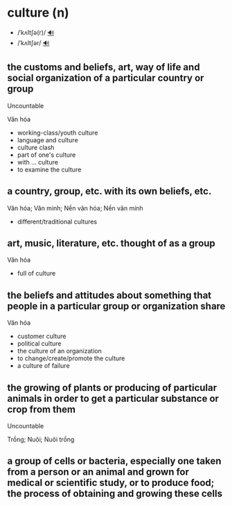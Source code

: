 # culture (n)

- /ˈkʌltʃə(r)/ [🔊](https://www.oxfordlearnersdictionaries.com/media/english/uk_pron/c/cul/cultu/culture__gb_2.mp3)
- /ˈkʌltʃər/ [🔊](https://www.oxfordlearnersdictionaries.com/media/english/us_pron/c/cul/cultu/culture__us_2.mp3)

## the customs and beliefs, art, way of life and social organization of a particular country or group

Uncountable

Văn hóa

- working-class/youth culture
- language and culture
- culture clash
- part of one's culture
- with ... culture
- to examine the culture

## a country, group, etc. with its own beliefs, etc.

Văn hóa; Văn minh; Nền văn hóa; Nền văn minh

- different/traditional cultures

## art, music, literature, etc. thought of as a group

Văn hóa

- full of culture

## the beliefs and attitudes about something that people in a particular group or organization share

Văn hóa

- customer culture
- political culture
- the culture of an organization
- to change/create/promote the culture
- a culture of failure

## the growing of plants or producing of particular animals in order to get a particular substance or crop from them

Uncountable

Trồng; Nuôi; Nuôi trồng

## a group of cells or bacteria, especially one taken from a person or an animal and grown for medical or scientific study, or to produce food; the process of obtaining and growing these cells
